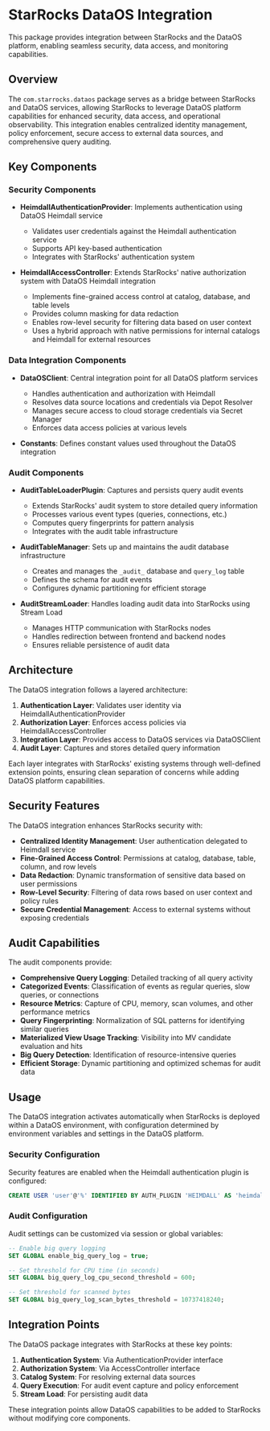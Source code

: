 # StarRocks DataOS Integration

This package provides integration between StarRocks and the DataOS platform, enabling seamless security, data access, and monitoring capabilities.

## Overview

The `com.starrocks.dataos` package serves as a bridge between StarRocks and DataOS services, allowing StarRocks to leverage DataOS platform capabilities for enhanced security, data access, and operational observability. This integration enables centralized identity management, policy enforcement, secure access to external data sources, and comprehensive query auditing.

## Key Components

### Security Components

* **HeimdallAuthenticationProvider**: Implements authentication using DataOS Heimdall service
  * Validates user credentials against the Heimdall authentication service
  * Supports API key-based authentication
  * Integrates with StarRocks' authentication system

* **HeimdallAccessController**: Extends StarRocks' native authorization system with DataOS Heimdall integration
  * Implements fine-grained access control at catalog, database, and table levels
  * Provides column masking for data redaction
  * Enables row-level security for filtering data based on user context
  * Uses a hybrid approach with native permissions for internal catalogs and Heimdall for external resources

### Data Integration Components

* **DataOSClient**: Central integration point for all DataOS platform services
  * Handles authentication and authorization with Heimdall
  * Resolves data source locations and credentials via Depot Resolver
  * Manages secure access to cloud storage credentials via Secret Manager
  * Enforces data access policies at various levels

* **Constants**: Defines constant values used throughout the DataOS integration

### Audit Components

* **AuditTableLoaderPlugin**: Captures and persists query audit events
  * Extends StarRocks' audit system to store detailed query information
  * Processes various event types (queries, connections, etc.)
  * Computes query fingerprints for pattern analysis
  * Integrates with the audit table infrastructure

* **AuditTableManager**: Sets up and maintains the audit database infrastructure
  * Creates and manages the `_audit_` database and `query_log` table
  * Defines the schema for audit events
  * Configures dynamic partitioning for efficient storage

* **AuditStreamLoader**: Handles loading audit data into StarRocks using Stream Load
  * Manages HTTP communication with StarRocks nodes
  * Handles redirection between frontend and backend nodes
  * Ensures reliable persistence of audit data

## Architecture

The DataOS integration follows a layered architecture:

1. **Authentication Layer**: Validates user identity via HeimdallAuthenticationProvider
2. **Authorization Layer**: Enforces access policies via HeimdallAccessController
3. **Integration Layer**: Provides access to DataOS services via DataOSClient
4. **Audit Layer**: Captures and stores detailed query information

Each layer integrates with StarRocks' existing systems through well-defined extension points, ensuring clean separation of concerns while adding DataOS platform capabilities.

## Security Features

The DataOS integration enhances StarRocks security with:

* **Centralized Identity Management**: User authentication delegated to Heimdall service
* **Fine-Grained Access Control**: Permissions at catalog, database, table, column, and row levels
* **Data Redaction**: Dynamic transformation of sensitive data based on user permissions
* **Row-Level Security**: Filtering of data rows based on user context and policy rules
* **Secure Credential Management**: Access to external systems without exposing credentials

## Audit Capabilities

The audit components provide:

* **Comprehensive Query Logging**: Detailed tracking of all query activity
* **Categorized Events**: Classification of events as regular queries, slow queries, or connections
* **Resource Metrics**: Capture of CPU, memory, scan volumes, and other performance metrics
* **Query Fingerprinting**: Normalization of SQL patterns for identifying similar queries
* **Materialized View Usage Tracking**: Visibility into MV candidate evaluation and hits
* **Big Query Detection**: Identification of resource-intensive queries
* **Efficient Storage**: Dynamic partitioning and optimized schemas for audit data

## Usage

The DataOS integration activates automatically when StarRocks is deployed within a DataOS environment, with configuration determined by environment variables and settings in the DataOS platform.

### Security Configuration

Security features are enabled when the Heimdall authentication plugin is configured:

```sql
CREATE USER 'user'@'%' IDENTIFIED BY AUTH_PLUGIN 'HEIMDALL' AS 'heimdall_user';
```

### Audit Configuration

Audit settings can be customized via session or global variables:

```sql
-- Enable big query logging
SET GLOBAL enable_big_query_log = true;

-- Set threshold for CPU time (in seconds)
SET GLOBAL big_query_log_cpu_second_threshold = 600;

-- Set threshold for scanned bytes
SET GLOBAL big_query_log_scan_bytes_threshold = 10737418240;
```

## Integration Points

The DataOS package integrates with StarRocks at these key points:

1. **Authentication System**: Via AuthenticationProvider interface
2. **Authorization System**: Via AccessController interface
3. **Catalog System**: For resolving external data sources
4. **Query Execution**: For audit event capture and policy enforcement
5. **Stream Load**: For persisting audit data

These integration points allow DataOS capabilities to be added to StarRocks without modifying core components. 